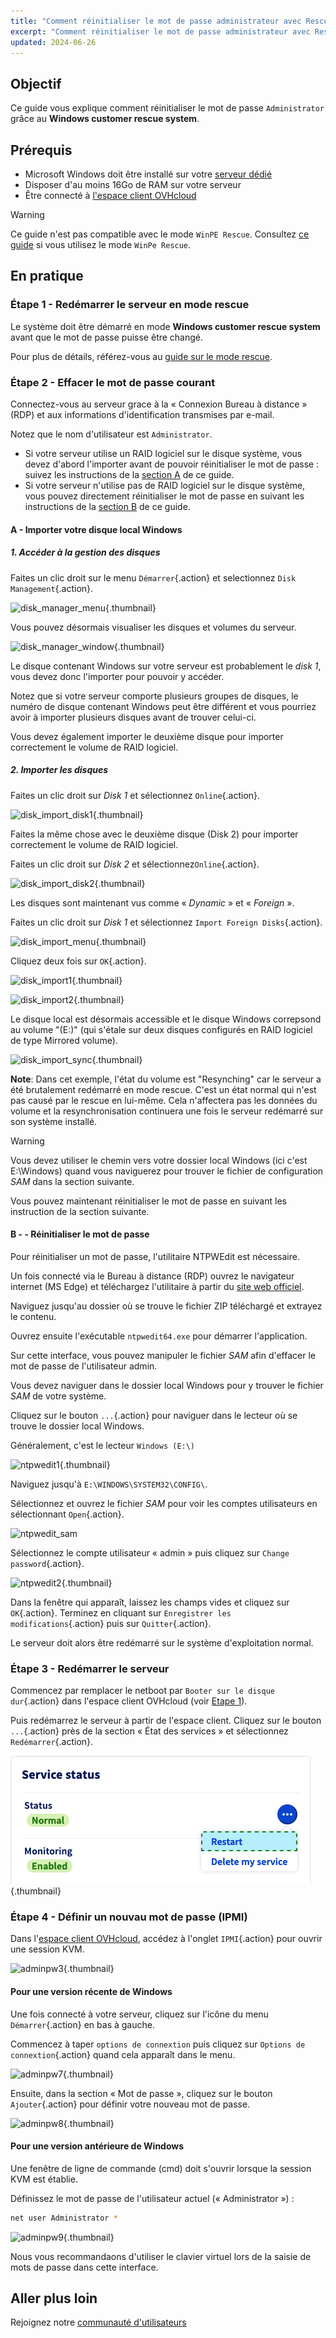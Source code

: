```yaml
---
title: "Comment réinitialiser le mot de passe administrateur avec Rescue-Customer-Windows"
excerpt: "Comment réinitialiser le mot de passe administrateur avec Rescue-Customer-Windows"
updated: 2024-06-26
---
```


## Objectif

Ce guide vous explique comment réinitialiser le mot de passe `Administrator` grâce au **Windows customer rescue system**.

## Prérequis

- Microsoft Windows doit être installé sur votre [serveur dédié](/links/bare-metal/bare-metal)
- Disposer d'au moins 16Go de RAM sur votre serveur
- Être connecté à [l'espace client OVHcloud](/links/manager)

> [!warning]
>
> Ce guide n'est pas compatible avec le mode `WinPE Rescue`.
> Consultez [ce guide](/pages/bare_metal_cloud/dedicated_servers/changing-admin-password-on-windows) si vous utilisez le mode `WinPe Rescue`.
>

## En pratique

### Étape 1 - Redémarrer le serveur en mode rescue <a name="step1"></a>

Le système doit être démarré en mode **Windows customer rescue system** avant que le mot de passe puisse être changé.

Pour plus de détails, référez-vous au [guide sur le mode rescue](/pages/bare_metal_cloud/dedicated_servers/rescue-customer-windows).

### Étape 2 - Effacer le mot de passe courant <a name="step2"></a>

Connectez-vous au serveur grace à la « Connexion Bureau à distance » (RDP) et aux informations d'identification transmises par e-mail.

Notez que le nom d'utilisateur est `Administrator`.

- Si votre serveur utilise un RAID logiciel sur le disque système, vous devez d'abord l'importer avant de pouvoir réinitialiser le mot de passe : suivez les instructions de la [section A](#sectionA) de ce guide.
- Si votre serveur n'utilise pas de RAID logiciel sur le disque système, vous pouvez directement réinitialiser le mot de passe en suivant les instructions de la [section B](#sectionB) de ce guide.

#### A - Importer votre disque local Windows <a name="sectionA"></a>

##### 1. Accéder à la gestion des disques

Faites un clic droit sur le menu `Démarrer`{.action} et selectionnez `Disk Management`{.action}.

![disk_manager_menu](images/disk_manager_menu.png){.thumbnail}

Vous pouvez désormais visualiser les disques et volumes du serveur.

![disk_manager_window](images/disk_manager_window1.png){.thumbnail}

Le disque contenant Windows sur votre serveur est probablement le *disk 1*, vous devez donc l'importer pour pouvoir y accéder.

Notez que si votre serveur comporte plusieurs groupes de disques, le numéro de disque contenant Windows peut être différent et vous pourriez avoir à importer plusieurs disques avant de trouver celui-ci.

Vous devez également importer le deuxième disque pour importer correctement le volume de RAID logiciel.

##### 2. Importer les disques

Faites un clic droit sur *Disk 1* et sélectionnez `Online`{.action}.

![disk_import_disk1](images/disk_manager_disk1on.png){.thumbnail}

Faites la même chose avec le deuxième disque (Disk 2) pour importer correctement le volume de RAID logiciel.

Faites un clic droit sur *Disk 2* et sélectionnez`Online`{.action}.

![disk_import_disk2](images/disk_manager_disk2on.png){.thumbnail}

Les disques sont maintenant vus comme « *Dynamic* » et « *Foreign* ».

Faites un clic droit sur *Disk 1* et sélectionnez `Import Foreign Disks`{.action}.

![disk_import_menu](images/disk_manager_diskimport.png){.thumbnail}

Cliquez deux fois sur `OK`{.action}.

![disk_import1](images/disk_import1.png){.thumbnail}

![disk_import2](images/disk_import2.png){.thumbnail}

Le disque local est désormais accessible et le disque Windows correpsond au volume "(E:)" (qui s'étale sur deux disques configurés en RAID logiciel de type Mirrored volume).

![disk_import_sync](images/disk_import_sync.png){.thumbnail}

__Note__: Dans cet exemple, l'état du volume est "Resynching" car le serveur a été brutalement redémarré en mode rescue. C'est un état normal qui n'est pas causé par le rescue en lui-même.
Cela n'affectera pas les données du volume et la resynchronisation continuera une fois le serveur redémarré sur son système installé.

> [!warning]
>
> Vous devez utiliser le chemin vers votre dossier local Windows (ici c'est E:\Windows) quand vous naviguerez pour trouver le fichier de configuration _SAM_ dans la section suivante.

Vous pouvez maintenant réinitialiser le mot de passe en suivant les instruction de la section suivante.

#### B - - Réinitialiser le mot de passe <a name="sectionB"></a>

Pour réinitialiser un mot de passe, l'utilitaire NTPWEdit est nécessaire.

Un fois connecté via le Bureau à distance (RDP) ouvrez le navigateur internet (MS Edge) et téléchargez l'utilitaire à partir du [site web officiel](http://www.cdslow.org.ru/files/ntpwedit/ntpwed07.zip).

Naviguez jusqu'au dossier où se trouve le fichier ZIP téléchargé et extrayez le contenu.

Ouvrez ensuite l'exécutable `ntpwedit64.exe` pour démarrer l'application.

Sur cette interface, vous pouvez manipuler le fichier *SAM* afin d'effacer le mot de passe de l'utilisateur admin.

Vous devez naviguer dans le dossier local Windows pour y trouver le fichier *SAM* de votre système.

Cliquez sur le bouton `...`{.action} pour naviguer dans le lecteur où se trouve le dossier local Windows.

Généralement, c'est le lecteur `Windows (E:\)`

![ntpwedit1](images/ntpwedit_1.png){.thumbnail}

Naviguez jusqu'à `E:\WINDOWS\SYSTEM32\CONFIG\`.

Sélectionnez et ouvrez le fichier *SAM* pour voir les comptes utilisateurs en sélectionnant `Open`{.action}.

![ntpwedit_sam](images/SAM.png)

Sélectionnez le compte utilisateur « admin » puis cliquez sur `Change password`{.action}.

![ntpwedit2](images/ntpwedit_2.png){.thumbnail}

Dans la fenêtre qui apparaît, laissez les champs vides et cliquez sur `OK`{.action}. Terminez en cliquant sur `Enregistrer les modifications`{.action} puis sur `Quitter`{.action}.

Le serveur doit alors être redémarré sur le système d'exploitation normal.

### Étape 3 - Redémarrer le serveur <a name="step3"></a>

Commencez par remplacer le netboot par `Booter sur le disque dur`{.action} dans l'espace client OVHcloud (voir [Etape 1](#step1)).

Puis redémarrez le serveur à partir de l'espace client. Cliquez sur le bouton `...`{.action} près de la section « État des services » et sélectionnez `Redémarrer`{.action}.

![reboot](/pages/assets/screens/control_panel/product-selection/bare-metal-cloud/dedicated-servers/general-information/cp_dedicated_restart.png){.thumbnail}

### Étape 4 - Définir un nouvau mot de passe (IPMI) <a name="step4"></a>

Dans l'[espace client OVHcloud](/links/manager), accédez à l'onglet `IPMI`{.action} pour ouvrir une session KVM.

![adminpw3](images/adminpw3.png){.thumbnail}

#### Pour une version récente de Windows

Une fois connecté à votre serveur, cliquez sur l'icône du menu `Démarrer`{.action} en bas à gauche.

Commencez à taper `options de connextion` puis cliquez sur `Options de connextion`{.action} quand cela apparaît dans le menu.

![adminpw7](images/adminpw7.png){.thumbnail}

Ensuite, dans la section « Mot de passe », cliquez sur le bouton `Ajouter`{.action} pour définir votre nouveau mot de passe.

![adminpw8](images/adminpw8.png){.thumbnail}

#### Pour une version antérieure de Windows

Une fenêtre de ligne de commande (cmd) doit s'ouvrir lorsque la session KVM est établie.

Définissez le mot de passe de l'utilisateur actuel (« Administrator ») :

```bash
net user Administrator *
```

![adminpw9](images/adminpw9.png){.thumbnail}

Nous vous recommandaons d'utiliser le clavier virtuel lors de la saisie de mots de passe dans cette interface.

## Aller plus loin

Rejoignez notre [communauté d'utilisateurs](/links/community)

